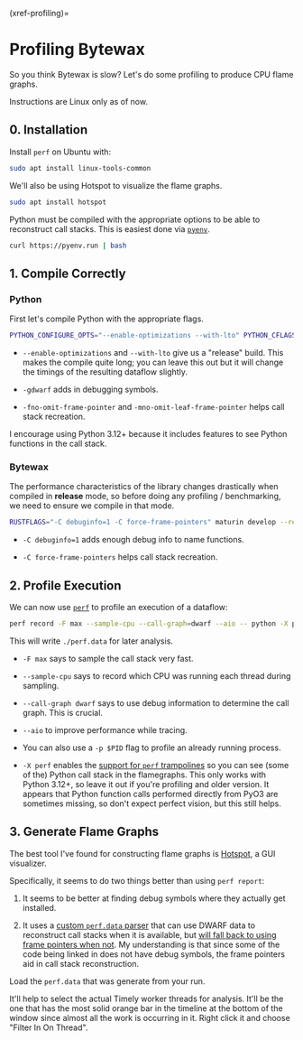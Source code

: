 (xref-profiling)=
# Profiling Bytewax

So you think Bytewax is slow? Let's do some profiling to produce CPU
flame graphs.

Instructions are Linux only as of now.

## 0. Installation

Install `perf` on Ubuntu with:

```bash
sudo apt install linux-tools-common
```

We'll also be using Hotspot to visualize the flame graphs.

```bash
sudo apt install hotspot
```

Python must be compiled with the appropriate options to be able to
reconstruct call stacks. This is easiest done via
[`pyenv`](https://github.com/pyenv/pyenv).

```bash
curl https://pyenv.run | bash
```

## 1. Compile Correctly

### Python

First let's compile Python with the appropriate flags.

```bash
PYTHON_CONFIGURE_OPTS="--enable-optimizations --with-lto" PYTHON_CFLAGS="-gdwarf -fno-omit-frame-pointer -mno-omit-leaf-frame-pointer" pyenv install 3.12.0
```

* `--enable-optimizations` and `--with-lto` give us a "release" build.
  This makes the compile quite long; you can leave this out but it
  will change the timings of the resulting dataflow slightly.

* `-gdwarf` adds in debugging symbols.

* `-fno-omit-frame-pointer` and `-mno-omit-leaf-frame-pointer` helps
  call stack recreation.

I encourage using Python 3.12+ because it includes features to see
Python functions in the call stack.

### Bytewax

The performance characteristics of the library changes drastically
when compiled in **release** mode, so before doing any profiling /
benchmarking, we need to ensure we compile in that mode.

```bash
RUSTFLAGS="-C debuginfo=1 -C force-frame-pointers" maturin develop --release
```

* `-C debuginfo=1` adds enough debug info to name functions.

* `-C force-frame-pointers` helps call stack recreation.

## 2. Profile Execution

We can now use [`perf`](https://www.brendangregg.com/perf.html) to
profile an execution of a dataflow:

```bash
perf record -F max --sample-cpu --call-graph=dwarf --aio -- python -X perf -m bytewax.run example_dataflow
```

This will write `./perf.data` for later analysis.

* `-F max` says to sample the call stack very fast.

* `--sample-cpu` says to record which CPU was running each thread
  during sampling.

* `--call-graph dwarf` says to use debug information to determine the
  call graph. This is crucial.

* `--aio` to improve performance while tracing.

* You can also use a `-p $PID` flag to profile an already running
  process.

* `-X perf` enables the [support for `perf`
  trampolines](https://docs.python.org/3/howto/perf_profiling.html) so
  you can see (some of the) Python call stack in the flamegraphs. This
  only works with Python 3.12+, so leave it out if you're profiling
  and older version. It appears that Python function calls performed
  directly from PyO3 are sometimes missing, so don't expect perfect
  vision, but this still helps.

## 3. Generate Flame Graphs

The best tool I've found for constructing flame graphs is
[Hotspot](https://github.com/KDAB/hotspot), a GUI visualizer.

Specifically, it seems to do two things better than using `perf report`:

1. It seems to be better at finding debug symbols where they actually
   get installed.

2. It uses a [custom `perf.data`
   parser](https://github.com/qt-creator/perfparser) that can use
   DWARF data to reconstruct call stacks when it is available, but
   [will fall back to using frame pointers when
   not](https://github.com/KDAB/hotspot#broken-backtraces). My
   understanding is that since some of the code being linked in does
   not have debug symbols, the frame pointers aid in call stack
   reconstruction.

Load the `perf.data` that was generate from your run.

It'll help to select the actual Timely worker threads for
analysis. It'll be the one that has the most solid orange bar in the
timeline at the bottom of the window since almost all the work is
occurring in it. Right click it and choose "Filter In On Thread".
